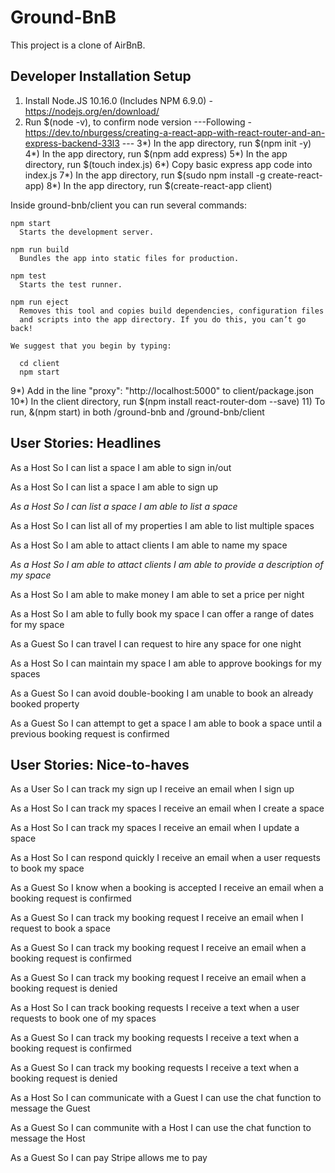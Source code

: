 # Ground-BnB
This project is a clone of AirBnB.

Developer Installation Setup
----------------------------
1) Install Node.JS 10.16.0 (Includes NPM 6.9.0) - https://nodejs.org/en/download/
2) Run $(node -v), to confirm node version
---Following - https://dev.to/nburgess/creating-a-react-app-with-react-router-and-an-express-backend-33l3 ---
3*) In the app directory, run $(npm init -y)
4*) In the app directory, run $(npm add express)
5*) In the app directory, run $(touch index.js)
6*) Copy basic express app code into index.js
7*) In the app directory, run $(sudo npm install -g create-react-app)
8*) In the app directory, run $(create-react-app client)

  Inside ground-bnb/client you can run several commands:

    npm start
      Starts the development server.

    npm run build
      Bundles the app into static files for production.

    npm test
      Starts the test runner.

    npm run eject
      Removes this tool and copies build dependencies, configuration files
      and scripts into the app directory. If you do this, you can’t go back!

    We suggest that you begin by typing:

      cd client
      npm start

9*) Add in the line "proxy": "http://localhost:5000" to client/package.json
10*) In the client directory, run $(npm install react-router-dom --save)
11) To run, &(npm start) in both /ground-bnb and /ground-bnb/client

User Stories: Headlines
------------

As a Host
So I can list a space
I am able to sign in/out

As a Host
So I can list a space
I am able to sign up

*As a Host
So I can list a space
I am able to list a space*

As a Host
So I can list all of my properties
I am able to list multiple spaces

As a Host
So I am able to attact clients
I am able to name my space

*As a Host
So I am able to attact clients
I am able to provide a description of my space*

As a Host
So I am able to make money
I am able to set a price per night

As a Host
So I am able to fully book my space
I can offer a range of dates for my space

As a Guest
So I can travel
I can request to hire any space for one night

As a Host
So I can maintain my space
I am able to approve bookings for my spaces

As a Guest
So I can avoid double-booking
I am unable to book an already booked property

As a Guest
So I can attempt to get a space
I am able to book a space until a previous booking request is confirmed


User Stories: Nice-to-haves
-------------
As a User
So I can track my sign up
I receive an email when I sign up

As a Host
So I can track my spaces
I receive an email when I create a space

As a Host
So I can track my spaces
I receive an email when I update a space

As a Host
So I can respond quickly
I receive an email when a user requests to book my space

As a Guest
So I know when a booking is accepted
I receive an email when a booking request is confirmed

As a Guest
So I can track my booking request
I receive an email when I request to book a space

As a Guest
So I can track my booking request
I receive an email when a booking request is confirmed

As a Guest
So I can track my booking request
I receive an email when a booking request is denied

As a Host
So I can track booking requests
I receive a text when a user requests to book one of my spaces

As a Guest
So I can track my booking requests
I receive a text when a booking request is confirmed

As a Guest
So I can track my booking requests
I receive a text when a booking request is denied

As a Host
So I can communicate with a Guest
I can use the chat function to message the Guest

As a Guest
So I can communite with a Host
I can use the chat function to message the Host

As a Guest
So I can pay
Stripe allows me to pay